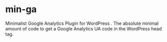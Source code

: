 # min-ga
Minimalist Google Analytics Plugin for WordPress . The absolute minimal amount of code to get a Google Analytics UA code in the WordPress head tag.
